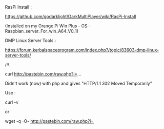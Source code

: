 
RasPi Install :

https://github.com/godarklight/DarkMultiPlayer/wiki/RasPi-Install

(Installed on my Orange Pi Win Plus - OS : Raspbian_server_For_win_A64_V0_1)



DMP Linux Server Tools :

https://forum.kerbalspaceprogram.com/index.php?/topic/83603-dmp-linux-server-tools/

 
 /!\ 
 
  curl http://pastebin.com/raw.php?i=...
 
   Didn't work (now) with php and gives "HTTP/1.1 302 Moved Temporarily"

Use :

  curl -v 
   
  or

  wget -q -O- http://pastebin.com/raw.php?i=
